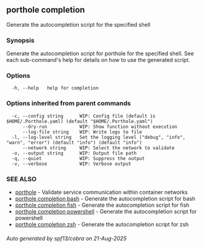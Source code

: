 ## porthole completion

Generate the autocompletion script for the specified shell

### Synopsis

Generate the autocompletion script for porthole for the specified shell.
See each sub-command's help for details on how to use the generated script.


### Options

```
  -h, --help   help for completion
```

### Options inherited from parent commands

```
  -c, --config string      WIP: Config file (default is $HOME/.Porthole.yaml) (default "$HOME/.Porthole.yaml")
      --dry-run            WIP: Show function without execution
      --log-file string    WIP: Write logs to file
  -l, --log-level string   Set the logging level ("debug", "info", "warn", "error") (default "info") (default "info")
      --network string     WIP: Select the network to validate
  -o, --output string      WIP: Output file path
  -q, --quiet              WIP: Suppress the output
  -v, --verbose            WIP: Verbose output
```

### SEE ALSO

* [porthole](porthole.md)	 - Validate service communication within container networks
* [porthole completion bash](porthole_completion_bash.md)	 - Generate the autocompletion script for bash
* [porthole completion fish](porthole_completion_fish.md)	 - Generate the autocompletion script for fish
* [porthole completion powershell](porthole_completion_powershell.md)	 - Generate the autocompletion script for powershell
* [porthole completion zsh](porthole_completion_zsh.md)	 - Generate the autocompletion script for zsh

###### Auto generated by spf13/cobra on 21-Aug-2025
